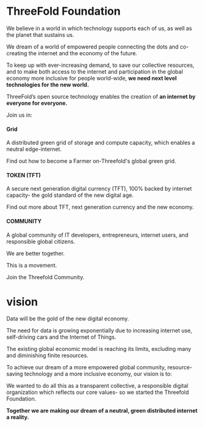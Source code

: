 <!-- Intro Section -->
# ThreeFold Foundation

We believe in a world in which technology supports each of us, as well as the planet that sustains us.

We dream of a world of empowered people connecting the dots and co-creating the internet and the economy of the future.

To keep up with ever-increasing demand, to save our collective resources, and to make both access to the internet and participation in the global economy more inclusive for people world-wide, **we need next level technologies for the new world.**

ThreeFold’s open source technology enables the creation of **an internet by everyone for everyone.**

Join us in:

<!-- miss list -->

<!-- miss link of Grid  -->

#### Grid

A distributed green grid of storage and compute capacity, which enables a neutral edge-internet.

Find out how to become a Farmer on-Threefold's global green grid.

<!-- miss link of Token  -->

#### TOKEN (TFT)

A secure next generation digital currency (TFT), 100% backed by internet capacity- the gold standard of the new digital age.

Find out more about TFT, next generation currency and the new economy.

<!-- miss link of Team  -->

#### COMMUNITY

A global community of IT developers, entrepreneurs, internet users, and responsible global citizens.

We are better together.

This is a movement.

Join the Threefold Community.


# vision

Data will be the gold of the new digital economy.

The need for data is growing exponentially due to increasing internet use, self-driving cars and the Internet of Things.

The existing global economic model is reaching its limits, excluding many and diminishing finite resources.

To achieve our dream of a more empowered global community, resource-saving technology and a more inclusive economy, our vision is to:

<!-- miss list here -->

We wanted to do all this as a transparent collective, a responsible digital organization which reflects our core values- so we started the Threefold Foundation.

**Together we are making our dream of a neutral, green distributed internet a reality.**